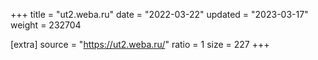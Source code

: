 +++
title = "ut2.weba.ru"
date = "2022-03-22"
updated = "2023-03-17"
weight = 232704

[extra]
source = "https://ut2.weba.ru/"
ratio = 1
size = 227
+++

